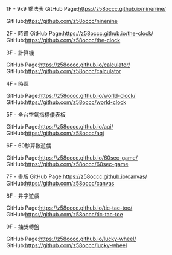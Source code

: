 1F - 9x9 乘法表
GitHub Page:https://z58occc.github.io/ninenine/

GitHub:https://github.com/z58occc/ninenine

 2F - 時鐘
 GitHub Page:https://z58occc.github.io/the-clock/
GitHub:https://github.com/z58occc/the-clock

3F - 計算機

 GitHub Page:https://z58occc.github.io/calculator/
GitHub:https://github.com/z58occc/calculator

 4F - 時區

 GitHub Page:https://z58occc.github.io/world-clock/
GitHub:https://github.com/z58occc/world-clock

5F - 全台空氣指標儀表板

GitHub Page:https://z58occc.github.io/aqi/
GitHub:https://github.com/z58occc/aqi

6F - 60秒算數遊戲

GitHub Page:https://z58occc.github.io/60sec-game/
GitHub:https://github.com/z58occc/60sec-game

7F - 畫版
GitHub Page:https://z58occc.github.io/canvas/
GitHub:https://github.com/z58occc/canvas

8F - 井字遊戲

GitHub Page:https://z58occc.github.io/tic-tac-toe/
GitHub:https://github.com/z58occc/tic-tac-toe

 9F - 抽獎轉盤

GitHub Page:https://z58occc.github.io/lucky-wheel/
GitHub:https://github.com/z58occc/lucky-wheel
